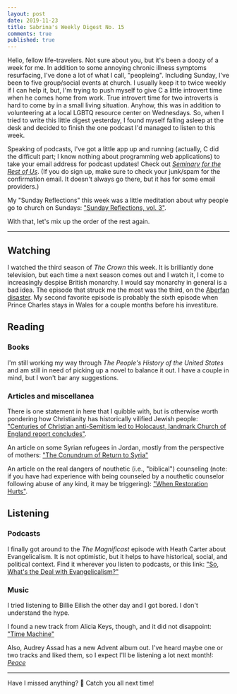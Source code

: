 ```yaml
---
layout: post
date: 2019-11-23
title: Sabrina's Weekly Digest No. 15
comments: true
published: true
---
```


Hello, fellow life-travelers. Not sure about you, but it's been a doozy of a week for me. In addition to some annoying chronic illness symptoms resurfacing, I've done a lot of what I call, "peopleing". Including Sunday, I've been to five group/social events at church. I usually keep it to twice weekly if I can help it, but, I'm trying to push myself to give C a little introvert time when he comes home from work. True introvert time  for two introverts is hard to come by in a small living situation. Anyhow, this was in addition to volunteering at a local LGBTQ resource center on Wednesdays. So, when I tried to write this little digest yesterday, I found myself falling asleep at the desk and decided to finish the one podcast I'd managed to listen to this week. 

Speaking of podcasts, I've got a little app up and running (actually, C did the difficult part; I know nothing about programming web applications) to take your email address for podcast updates! Check out [*Seminary for the Rest of Us*](https://seminary.show). (If you do sign up, make sure to check your junk/spam for the confirmation email. It doesn't always go there, but it has for some email providers.)

My "Sunday Reflections" this week was a little meditation about why people go to church on Sundays: ["Sunday Reflections, vol. 3"](https://sdrp.me/2019/11/19/sunday-reflection-three/).

With that, let's mix up the order of the rest again.

____

## Watching

I watched the third season of *The Crown* this week. It is brilliantly done television, but each time a next season comes out and I watch it, I come to increasingly despise British monarchy. I would say monarchy in general is a bad idea. The episode that struck me the most was the third, on the [Aberfan disaster](https://en.wikipedia.org/wiki/Aberfan_disaster). My second favorite episode is probably the sixth episode when Prince Charles stays in Wales for a couple months before his investiture. 

## Reading

### Books

I'm still working my way through *The People's History of the United States* and am still in need of picking up a novel to balance it out. I have a couple in mind, but I won't bar any suggestions.

### Articles and miscellanea

There is one statement in here that I quibble with, but is otherwise worth pondering how Christianity has historically vilified Jewish people: ["Centuries of Christian anti-Semitism led to Holocaust, landmark Church of England report concludes"](https://www.telegraph.co.uk/news/2019/11/21/centuries-christian-anti-semitism-led-holocaust-landmark-church/?WT.mc_id=tmg_share_tw).

An article on some Syrian refugees in Jordan, mostly from the perspective of mothers: ["The Conundrum of Return to Syria"](http://anthrowcircus.com/the-conundrum-of-return)

An article on the real dangers of nouthetic (i.e., "biblical") counseling (note: if you have had experience with being counseled by a nouthetic counselor following abuse of any kind, it may be triggering): ["When Restoration Hurts"](https://www.christianitytoday.com/ct/2019/december/when-restoration-hurts-christian-counseling-abuse.html?share=xFXGxdzFMcUK0ZRAUIYKbEC6nrW5KqIs&fbclid=IwAR2UMVvVp7gR15yjrj7nL_Ft5hbb8enhsjRt2srgaaSASMYOCV4WCZOwTH8).


## Listening

### Podcasts

I finally got around to the *The Magnificast* episode with Heath Carter about Evangelicalism. It is not optimistic, but it helps to have historical, social, and political context. Find it wherever you listen to podcasts, or this link: ["So, What's the Deal with Evangelicalism?"](https://player.fm/series/the-magnificast-2528501/so-whats-the-deal-with-evangelicalism-w-heath-carter)

### Music

I tried listening to Billie Eilish the other day and I got bored. I don't understand the hype.

I found a new track from Alicia Keys, though, and it did not disappoint: ["Time Machine"](https://open.spotify.com/album/6AyIocBD7P3K6vjTK6Vg0b?si=Rh6RKWbnRRSQILu7useDRQ)

Also, Audrey Assad has a new Advent album out. I've heard maybe one or two tracks and liked them, so I expect I'll be listening a lot next month!: [*Peace*](https://open.spotify.com/album/71utF7ZcnGv0CqmdIEAPgn?si=B0niLPkFS5ucKWXM3tvhkQ)

____

Have I missed anything? 🧐 Catch you all next time!